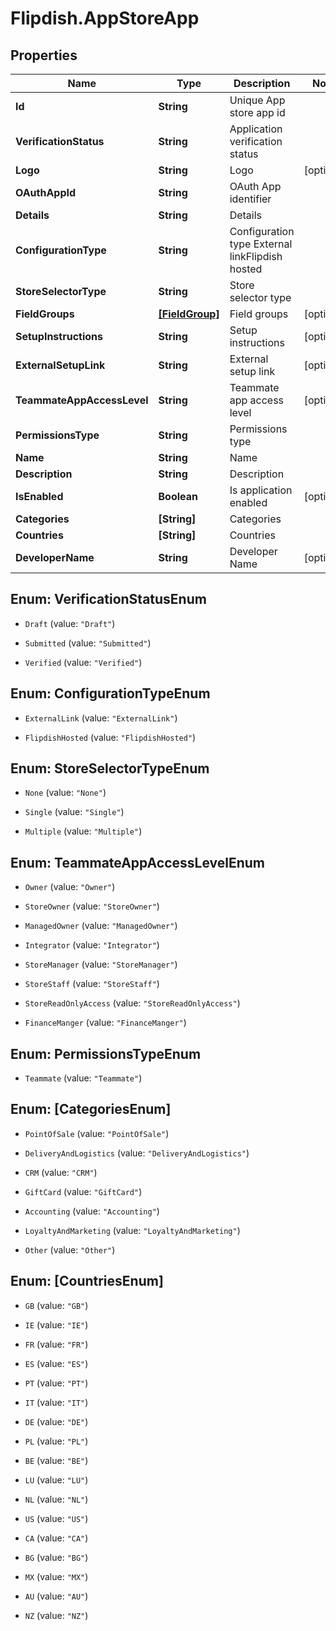 # Flipdish.AppStoreApp

## Properties
Name | Type | Description | Notes
------------ | ------------- | ------------- | -------------
**Id** | **String** | Unique App store app id | 
**VerificationStatus** | **String** | Application verification status | 
**Logo** | **String** | Logo | [optional] 
**OAuthAppId** | **String** | OAuth App identifier | 
**Details** | **String** | Details | 
**ConfigurationType** | **String** | Configuration type  <example>External link</example><example>Flipdish hosted</example> | 
**StoreSelectorType** | **String** | Store selector type | 
**FieldGroups** | [**[FieldGroup]**](FieldGroup.md) | Field groups | [optional] 
**SetupInstructions** | **String** | Setup instructions | [optional] 
**ExternalSetupLink** | **String** | External setup link | [optional] 
**TeammateAppAccessLevel** | **String** | Teammate app access level | [optional] 
**PermissionsType** | **String** | Permissions type | 
**Name** | **String** | Name | 
**Description** | **String** | Description | 
**IsEnabled** | **Boolean** | Is application enabled | [optional] 
**Categories** | **[String]** | Categories | 
**Countries** | **[String]** | Countries | 
**DeveloperName** | **String** | Developer Name | [optional] 


<a name="VerificationStatusEnum"></a>
## Enum: VerificationStatusEnum


* `Draft` (value: `"Draft"`)

* `Submitted` (value: `"Submitted"`)

* `Verified` (value: `"Verified"`)




<a name="ConfigurationTypeEnum"></a>
## Enum: ConfigurationTypeEnum


* `ExternalLink` (value: `"ExternalLink"`)

* `FlipdishHosted` (value: `"FlipdishHosted"`)




<a name="StoreSelectorTypeEnum"></a>
## Enum: StoreSelectorTypeEnum


* `None` (value: `"None"`)

* `Single` (value: `"Single"`)

* `Multiple` (value: `"Multiple"`)




<a name="TeammateAppAccessLevelEnum"></a>
## Enum: TeammateAppAccessLevelEnum


* `Owner` (value: `"Owner"`)

* `StoreOwner` (value: `"StoreOwner"`)

* `ManagedOwner` (value: `"ManagedOwner"`)

* `Integrator` (value: `"Integrator"`)

* `StoreManager` (value: `"StoreManager"`)

* `StoreStaff` (value: `"StoreStaff"`)

* `StoreReadOnlyAccess` (value: `"StoreReadOnlyAccess"`)

* `FinanceManger` (value: `"FinanceManger"`)




<a name="PermissionsTypeEnum"></a>
## Enum: PermissionsTypeEnum


* `Teammate` (value: `"Teammate"`)




<a name="[CategoriesEnum]"></a>
## Enum: [CategoriesEnum]


* `PointOfSale` (value: `"PointOfSale"`)

* `DeliveryAndLogistics` (value: `"DeliveryAndLogistics"`)

* `CRM` (value: `"CRM"`)

* `GiftCard` (value: `"GiftCard"`)

* `Accounting` (value: `"Accounting"`)

* `LoyaltyAndMarketing` (value: `"LoyaltyAndMarketing"`)

* `Other` (value: `"Other"`)




<a name="[CountriesEnum]"></a>
## Enum: [CountriesEnum]


* `GB` (value: `"GB"`)

* `IE` (value: `"IE"`)

* `FR` (value: `"FR"`)

* `ES` (value: `"ES"`)

* `PT` (value: `"PT"`)

* `IT` (value: `"IT"`)

* `DE` (value: `"DE"`)

* `PL` (value: `"PL"`)

* `BE` (value: `"BE"`)

* `LU` (value: `"LU"`)

* `NL` (value: `"NL"`)

* `US` (value: `"US"`)

* `CA` (value: `"CA"`)

* `BG` (value: `"BG"`)

* `MX` (value: `"MX"`)

* `AU` (value: `"AU"`)

* `NZ` (value: `"NZ"`)




